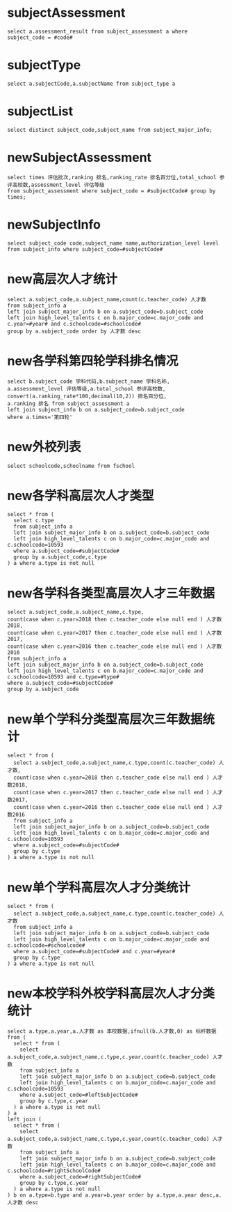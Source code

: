 subjectAssessment
===
    select a.assessment_result from subject_assessment a where subject_code = #code#

subjectType
===
    select a.subjectCode,a.subjectName from subject_type a

subjectList
===
    select distinct subject_code,subject_name from subject_major_info;

newSubjectAssessment
===
    select times 评估批次,ranking 排名,ranking_rate 排名百分位,total_school 参评高校数,assessment_level 评估等级
    from subject_assessment where subject_code = #subjectCode# group by times;

newSubjectInfo
===
    select subject_code code,subject_name name,authorization_level level from subject_info where subject_code=#subjectCode#

new高层次人才统计
===
    select a.subject_code,a.subject_name,count(c.teacher_code) 人才数
    from subject_info a
    left join subject_major_info b on a.subject_code=b.subject_code
    left join high_level_talents c on b.major_code=c.major_code and c.year=#year# and c.schoolcode=#schoolcode#
    group by a.subject_code order by 人才数 desc

new各学科第四轮学科排名情况
===
    select b.subject_code 学科代码,b.subject_name 学科名称,
    a.assessment_level 评估等级,a.total_school 参评高校数,
    convert(a.ranking_rate*100,decimal(10,2)) 排名百分位,
    a.ranking 排名 from subject_assessment a
    left join subject_info b on a.subject_code=b.subject_code
    where a.times='第四轮'

new外校列表
===
    select schoolcode,schoolname from fschool

new各学科高层次人才类型
===
    select * from (
      select c.type
      from subject_info a
      left join subject_major_info b on a.subject_code=b.subject_code
      left join high_level_talents c on b.major_code=c.major_code and c.schoolcode=10593
      where a.subject_code=#subjectCode#
      group by a.subject_code,c.type
    ) a where a.type is not null

new各学科各类型高层次人才三年数据
===
    select a.subject_code,a.subject_name,c.type,
    count(case when c.year=2018 then c.teacher_code else null end ) 人才数2018,
    count(case when c.year=2017 then c.teacher_code else null end ) 人才数2017,
    count(case when c.year=2016 then c.teacher_code else null end ) 人才数2016
    from subject_info a
    left join subject_major_info b on a.subject_code=b.subject_code
    left join high_level_talents c on b.major_code=c.major_code and c.schoolcode=10593 and c.type=#type#
    where a.subject_code=#subjectCode#
    group by a.subject_code

new单个学科分类型高层次三年数据统计
===
    select * from (
      select a.subject_code,a.subject_name,c.type,count(c.teacher_code) 人才数,
      count(case when c.year=2018 then c.teacher_code else null end ) 人才数2018,
      count(case when c.year=2017 then c.teacher_code else null end ) 人才数2017,
      count(case when c.year=2016 then c.teacher_code else null end ) 人才数2016
      from subject_info a
      left join subject_major_info b on a.subject_code=b.subject_code
      left join high_level_talents c on b.major_code=c.major_code and c.schoolcode=10593
      where a.subject_code=#subjectCode#
      group by c.type
    ) a where a.type is not null

new单个学科高层次人才分类统计
===
    select * from (
      select a.subject_code,a.subject_name,c.type,count(c.teacher_code) 人才数
      from subject_info a
      left join subject_major_info b on a.subject_code=b.subject_code
      left join high_level_talents c on b.major_code=c.major_code and c.schoolcode=#schoolcode#
      where a.subject_code=#subjectCode# and c.year=#year#
      group by c.type
    ) a where a.type is not null

new本校学科外校学科高层次人才分类统计
===
    select a.type,a.year,a.人才数 as 本校数据,ifnull(b.人才数,0) as 标杆数据 from (
      select * from (
        select a.subject_code,a.subject_name,c.type,c.year,count(c.teacher_code) 人才数
        from subject_info a
        left join subject_major_info b on a.subject_code=b.subject_code
        left join high_level_talents c on b.major_code=c.major_code and c.schoolcode=10593
        where a.subject_code=#leftSubjectCode#
        group by c.type,c.year
      ) a where a.type is not null
    ) a
    left join (
      select * from (
        select a.subject_code,a.subject_name,c.type,c.year,count(c.teacher_code) 人才数
        from subject_info a
        left join subject_major_info b on a.subject_code=b.subject_code
        left join high_level_talents c on b.major_code=c.major_code and c.schoolcode=#rightSchoolCode#
        where a.subject_code=#rightSubjectCode#
        group by c.type,c.year
      ) a where a.type is not null
    ) b on a.type=b.type and a.year=b.year order by a.type,a.year desc,a.人才数 desc